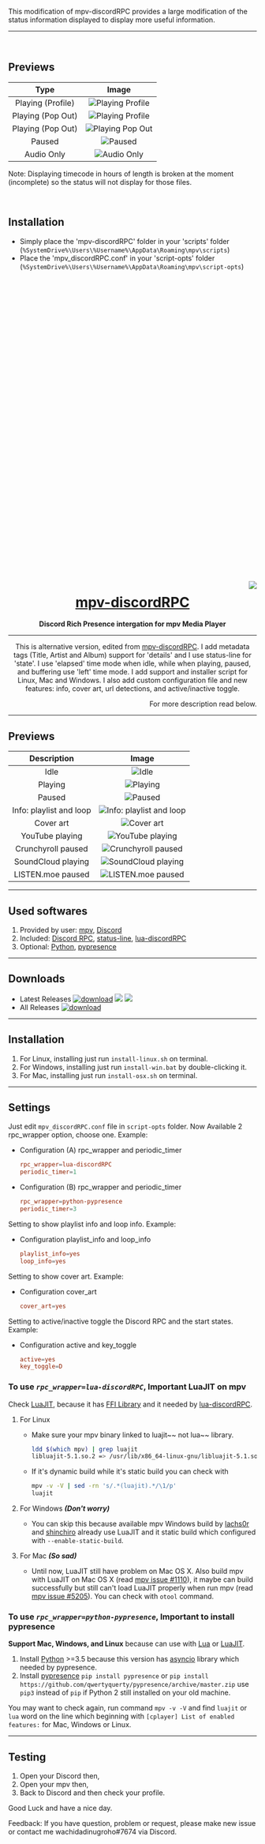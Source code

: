 This modification of mpv-discordRPC provides a large modification of the status information displayed to display more useful information.


---
 
 ‍

## Previews

| Type | Image |
| :-: | :-: |
| Playing (Profile) | ![Playing Profile](images/PlayingProfile.png)
| Playing (Pop Out) | ![Playing Profile](images/PlayingPopOut2.png)
| Playing (Pop Out) | ![Playing Pop Out](images/PlayingPopOut.png)
| Paused | ![Paused](images/PausedProfile.png)
| Audio Only | ![Audio Only](images/AudioOnlyProfile.png)

Note: Displaying timecode in hours of length is broken at the moment (incomplete) so the status will not display for those files.
 
 ‍

## Installation

- Simply place the 'mpv-discordRPC' folder in your 'scripts' folder (`%SystemDrive%\Users\%Username%\AppData\Roaming\mpv\scripts`)
- Place the 'mpv_discordRPC.conf' in your 'script-opts' folder (`%SystemDrive%\Users\%Username%\AppData\Roaming\mpv\script-opts`)
 
 ‍
---
 ‍
 
 ‍
 
 ‍
 
 ‍
 
 ‍
 
 ‍
 
 ‍
 
 ‍
 
 ‍ 
 ‍
 
 ‍
 
 ‍
 
 ‍
 
 ‍
 
 ‍
 
 ‍
 
 ‍
 
 ‍
 
 ‍
 
<center><img align="right" src="images/buffering_mpv_stream.png"></center>
<h1 align="center"><a href="https://github.com/cniw/mpv-discordRPC">mpv-discordRPC</a></h1>
<p align="center"><b>Discord Rich Presence intergation for mpv Media Player</b></p>
<hr><p align="center">
This is alternative version, edited from <a href="https://github.com/noaione/mpv-discordRPC">mpv-discordRPC</a>.
I add metadata tags (Title, Artist and Album) support for 'details' and I use status-line for 'state'.
I use 'elapsed' time mode when idle, while when playing, paused, and buffering use 'left' time mode.
I add support and installer script for Linux, Mac and Windows.
I also add custom configuration file and new features: info, cover art, url detections, and active/inactive toggle.
</p><p align="right">
For more description read below.
</p>

---

## Previews

| Description | Image |
| :-: | :-: |
| Idle | ![Idle](images/idle.png)
| Playing | ![Playing](images/playing.png)
| Paused | ![Paused](images/paused.png)
| Info: playlist and loop | ![Info: playlist and loop](images/info.png)
| Cover art | ![Cover art](images/coverart.png)
| YouTube playing | ![YouTube playing](images/playing_youtube.png)
| Crunchyroll paused  | ![Crunchyroll paused](images/paused_crunchyroll.png)
| SoundCloud playing | ![SoundCloud playing](images/playing_soundcloud.png)
| LISTEN.moe paused  | ![LISTEN.moe paused](images/paused_listen_moe.png)

---

## Used softwares

1. Provided by user: [mpv][mpv], [Discord][discord]
2. Included: [Discord RPC][discord-rpc], [status-line][status-line],
[lua-discordRPC][lua-discordRPC]
3. Optional: [Python][python], [pypresence][pypresence]

---

## Downloads

- Latest Releases [![download](https://img.shields.io/github/downloads/cniw/mpv-discordRPC/latest/total.svg)](https://github.com/cniw/mpv-discordRPC/releases/latest)
 ![](https://img.shields.io/github/release/cniw/mpv-discordRPC.svg)
 ![](https://img.shields.io/github/release-date/cniw/mpv-discordRPC.svg)
- All Releases [![download](https://img.shields.io/github/downloads/cniw/mpv-discordRPC/total.svg)](https://github.com/cniw/mpv-discordRPC/releases)

---

## Installation

1. For Linux, installing just run `install-linux.sh` on terminal.
2. For Windows, installing just run `install-win.bat` by double-clicking it.
3. For Mac, installing just run `install-osx.sh` on terminal.

---

## Settings

Just edit `mpv_discordRPC.conf` file in `script-opts` folder. Now Available 2
rpc_wrapper option, choose one. Example:

* Configuration (A) rpc_wrapper and periodic_timer

    ```conf
    rpc_wrapper=lua-discordRPC
    periodic_timer=1
    ```

* Configuration (B) rpc_wrapper and periodic_timer

    ```conf
    rpc_wrapper=python-pypresence
    periodic_timer=3
    ```

Setting to show playlist info and loop info. Example:

* Configuration playlist_info and loop_info

    ```conf
    playlist_info=yes
    loop_info=yes
    ```

Setting to show cover art. Example:

* Configuration cover_art

    ```conf
    cover_art=yes
    ```

Setting to active/inactive toggle the Discord RPC and the start states. Example:

* Configuration active and key_toggle

    ```conf
    active=yes
    key_toggle=D
    ```

### To use _`rpc_wrapper=lua-discordRPC`_, Important LuaJIT on mpv

Check [LuaJIT][luajit], because it has [FFI Library][ext_ffi] and it needed by
[lua-discordRPC][lua-discordRPC].

1. For Linux
    - Make sure your mpv binary linked to luajit~~ not lua~~ library.

        ```bash
        ldd $(which mpv) | grep luajit
        libluajit-5.1.so.2 => /usr/lib/x86_64-linux-gnu/libluajit-5.1.so.2 (0x00007f32e9a83000)
        ```

    - If it's dynamic build while it's static build you can check with

        ```bash
        mpv -v -V | sed -rn 's/.*(luajit).*/\1/p'
        luajit
        ```

2. For Windows ***(Don't worry)***
   - You can skip this because available mpv Windows build by [lachs0r][lachs0r]
   and [shinchiro][shinchiro] already use LuaJIT and it static build which
   configured with `--enable-static-build`.
3. For Mac ***(So sad)***
   - Until now, LuaJIT still have problem on Mac OS X. Also build mpv with
   LuaJIT on Mac OS X (read [mpv issue #1110][mpv issue #1110]), it maybe can
   build successfully but still can't load LuaJIT properly when run mpv (read
   [mpv issue #5205][mpv issue #5205]). You can check with `otool` command.

### To use _`rpc_wrapper=python-pypresence`_, Important to install pypresence

**Support Mac, Windows, and Linux** because can use with [Lua][lua] or [LuaJIT][luajit].

1. Install [Python][python] >=3.5 because this version has [asyncio][asyncio]
library which needed by pypresence.
2. Install [pypresence][pypresence] `pip install pypresence` or `pip install
https://github.com/qwertyquerty/pypresence/archive/master.zip` use `pip3`
instead of `pip` if Python 2 still installed on your old machine.

You may want to check again, run command `mpv -v -V` and find `luajit` or `lua`
word on the line which beginning with `[cplayer] List of enabled features:` for
Mac, Windows or Linux.

---

## Testing

1. Open your Discord then,
2. Open your mpv then,
3. Back to Discord and then check your profile.

Good Luck and have a nice day.

Feedback: If you have question, problem or request, please make new issue or
contact me wachidadinugroho#7674 via Discord.

[mpv]: https://mpv.io/installation/
[discord]: https://discordapp.com/download
[discord-rpc]: https://github.com/discordapp/discord-rpc
[lua-discordRPC]: https://github.com/pfirsich/lua-discordRPC
[pypresence]: https://github.com/qwertyquerty/pypresence
[status-line]: https://github.com/mpv-player/mpv/raw/master/TOOLS/lua/status-line.lua
[luajit]: http://luajit.org/
[ext_ffi]: http://luajit.org/ext_ffi.html
[lua]: https://www.lua.org/
[mpv issue #1110]: https://github.com/mpv-player/mpv/issues/1110
[mpv issue #5205]: https://github.com/mpv-player/mpv/issues/5205
[lachs0r]: https://mpv.srsfckn.biz/
[shinchiro]: https://sourceforge.net/projects/mpv-player-windows/files
[python]: https://www.python.org/downloads/
[asyncio]: https://docs.python.org/3/library/asyncio.html
